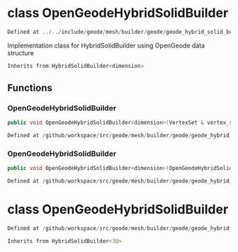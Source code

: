 # class OpenGeodeHybridSolidBuilder

```cpp
Defined at ../../include/geode/mesh/builder/geode/geode_hybrid_solid_builder.h#45
```

 Implementation class for HybridSolidBuilder using OpenGeode data structure



```cpp
Inherits from HybridSolidBuilder<dimension>
```



## Functions

### OpenGeodeHybridSolidBuilder

```cpp
public void OpenGeodeHybridSolidBuilder<dimension>(VertexSet & vertex_set, MeshBuilderFactoryKey )
```

```cpp
Defined at /github/workspace/src/geode/mesh/builder/geode/geode_hybrid_solid_builder.cpp#33
```

### OpenGeodeHybridSolidBuilder

```cpp
public void OpenGeodeHybridSolidBuilder<dimension>(OpenGeodeHybridSolid<dimension> & mesh)
```

```cpp
Defined at /github/workspace/src/geode/mesh/builder/geode/geode_hybrid_solid_builder.cpp#41
```



# class OpenGeodeHybridSolidBuilder

```cpp
Defined at /github/workspace/src/geode/mesh/builder/geode/geode_hybrid_solid_builder.cpp#162
```

```cpp
Inherits from HybridSolidBuilder<3U>
```




